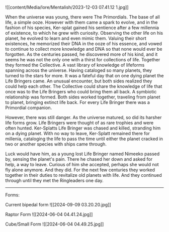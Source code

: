 ![[content/Media/lore/Mentalish/2023-12-03 07.41.12 1.jpg]]


When the universe was young, there were The Primordials. The base of all life, a simple ooze. However with them came a spark to evolve, and in the fashion of his species, Ker-splat gained his sentience after a few millennia of existence, to which he grew with curiosity. Observing the other life on his planet, he evolved to learn and even mimic them. Valuing their short existences, he memorized their DNA in the ooze of his essence, and vowed to continue to collect more knowledge and DNA so that none would ever be forgotten. As the centuries passed, he discovered more of his kind, and it seems he was not the only one with a thirst for collections of life. Together they formed the Collective. A vast library of knowledge of lifeforms spanning across the universe. Having cataloged so many planets, they turned to the stars for more. It was a fateful day that on one dying planet the Life Bringers came. An unusual encounter, but both sides realized they could help each other. The Collective could share the knowledge of life that once was to the Life Bringers who could bring them all back. A symbiotic relationship was formed. Both sides worked together, traveling from planet to planet, bringing extinct life back. For every Life Bringer there was a Primordial companion.

However, there was still danger. As the universe matured, so did its harsher life forms grow. Life Bringers were thought of as rare trophies and were often hunted. Ker-Splatts Life Bringer was chased and killed, stranding him on a dying planet. With no way to leave, Ker-Splatt remained there for millenia, cataloging the life to pass the time until either the planet cracked in two or another species with ships came through.

Luck would have him, as a young lost Life Bringer named Nimeeko passed by, sensing the planet's pain. There he chased her down and asked for help, a way to leave. Curious of him she accepted, perhaps she would not fly alone anymore. And they did. For the next few centuries they worked together in their duties to revitalize old planets with life. And they continued through until they met the Ringleaders one day.

**********************************************************************

Forms: 

Current bipedal form
![[2024-09-09 03.20.20.jpg]]

Raptor Form
![[2024-06-04 04.41.24.jpg]]

Cube/Small Form
![[2024-06-04 04.49.25.jpg]]